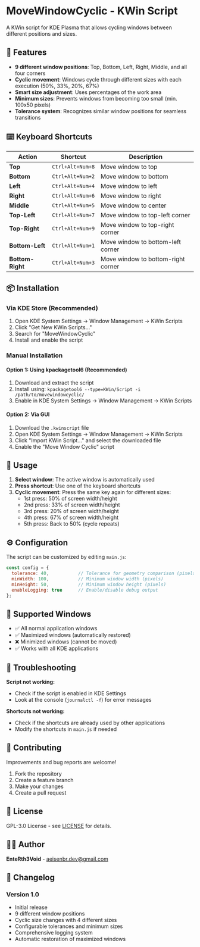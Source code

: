 # MoveWindowCyclic - KWin Script

A KWin script for KDE Plasma that allows cycling windows between different positions and sizes.

## 🚀 Features

- **9 different window positions**: Top, Bottom, Left, Right, Middle, and all four corners
- **Cyclic movement**: Windows cycle through different sizes with each execution (50%, 33%, 20%, 67%)
- **Smart size adjustment**: Uses percentages of the work area
- **Minimum sizes**: Prevents windows from becoming too small (min. 100x50 pixels)
- **Tolerance system**: Recognizes similar window positions for seamless transitions

## ⌨️ Keyboard Shortcuts

| Action | Shortcut | Description |
|--------|----------|-------------|
| **Top** | `Ctrl+Alt+Num+8` | Move window to top |
| **Bottom** | `Ctrl+Alt+Num+2` | Move window to bottom |
| **Left** | `Ctrl+Alt+Num+4` | Move window to left |
| **Right** | `Ctrl+Alt+Num+6` | Move window to right |
| **Middle** | `Ctrl+Alt+Num+5` | Move window to center |
| **Top-Left** | `Ctrl+Alt+Num+7` | Move window to top-left corner |
| **Top-Right** | `Ctrl+Alt+Num+9` | Move window to top-right corner |
| **Bottom-Left** | `Ctrl+Alt+Num+1` | Move window to bottom-left corner |
| **Bottom-Right** | `Ctrl+Alt+Num+3` | Move window to bottom-right corner |

## 📦 Installation

### Via KDE Store (Recommended)
1. Open KDE System Settings → Window Management → KWin Scripts
2. Click "Get New KWin Scripts..."
3. Search for "MoveWindowCyclic"
4. Install and enable the script

### Manual Installation

#### Option 1: Using kpackagetool6 (Recommended)
1. Download and extract the script
2. Install using: `kpackagetool6 --type=KWin/Script -i /path/to/movewindowcyclic/`
3. Enable in KDE System Settings → Window Management → KWin Scripts

#### Option 2: Via GUI
1. Download the `.kwinscript` file
2. Open KDE System Settings → Window Management → KWin Scripts
3. Click "Import KWin Script..." and select the downloaded file
4. Enable the "Move Window Cyclic" script

## 🔧 Usage

1. **Select window**: The active window is automatically used
2. **Press shortcut**: Use one of the keyboard shortcuts
3. **Cyclic movement**: Press the same key again for different sizes:
   - 1st press: 50% of screen width/height
   - 2nd press: 33% of screen width/height  
   - 3rd press: 20% of screen width/height
   - 4th press: 67% of screen width/height
   - 5th press: Back to 50% (cycle repeats)

## ⚙️ Configuration

The script can be customized by editing `main.js`:

```javascript
const config = {
  tolerance: 40,           // Tolerance for geometry comparison (pixels)
  minWidth: 100,           // Minimum window width (pixels)
  minHeight: 50,           // Minimum window height (pixels)
  enableLogging: true      // Enable/disable debug output
};
```

## 📱 Supported Windows

- ✅ All normal application windows
- ✅ Maximized windows (automatically restored)
- ❌ Minimized windows (cannot be moved)
- ✅ Works with all KDE applications

## 🐛 Troubleshooting

**Script not working:**
- Check if the script is enabled in KDE Settings
- Look at the console (`journalctl -f`) for error messages

**Shortcuts not working:**
- Check if the shortcuts are already used by other applications
- Modify the shortcuts in `main.js` if needed

## 🤝 Contributing

Improvements and bug reports are welcome!

1. Fork the repository
2. Create a feature branch
3. Make your changes
4. Create a pull request

## 📄 License

GPL-3.0 License - see [LICENSE](LICENSE) for details.

## 👨‍💻 Author

**EnteRth3Void** - [aeisenbr.dev@gmail.com](mailto:aeisenbr.dev@gmail.com)

## 📝 Changelog

### Version 1.0
- Initial release
- 9 different window positions
- Cyclic size changes with 4 different sizes
- Configurable tolerances and minimum sizes
- Comprehensive logging system
- Automatic restoration of maximized windows